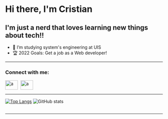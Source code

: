 # Hi there, I'm Cristian
## I'm just a nerd that loves learning new things about tech!!
 
- 🤯 I’m studying system's engineering at UIS
- 🏆 2022 Goals: Get a job as a Web developer!

<hr>

### **Connect with me:**
<p align="left">

<a href="https://www.facebook.com/cristiandavid.tafurcampo/" target="blank"><img style="padding-right:5px;" align="center" src="https://raw.githubusercontent.com/rahuldkjain/github-profile-readme-generator/master/src/images/icons/Social/facebook.svg" alt="a" height="30" width="40" /></a>
<a href="https://www.instagram.com/tafur0011/" target="blank"><img style="padding-right:5px;" align="center" src="https://raw.githubusercontent.com/rahuldkjain/github-profile-readme-generator/master/src/images/icons/Social/instagram.svg" alt="a" height="30" width="40" /></a>
</p>

<hr>

[![Top Langs](https://github-readme-stats.vercel.app/api/top-langs/?username=CristianTafur249)](https://github.com/anuraghazra/github-readme-stats)
![GitHub stats](https://github-readme-stats.vercel.app/api?username=CristianTafur249&show_icons=true)  
<br>

<hr>